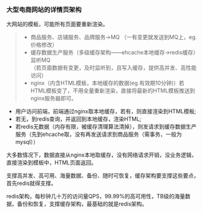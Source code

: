 

### 大型电商网站的详情页架构
大网站的模板，可能所有页面要重新渲染。

>- 商品服务、店铺服务、品牌服务->MQ
（一有变更就发送到MQ上，eg.价格修改）
>- 缓存数据生产服务（多级缓存架构——ehcache本地缓存->redis缓存） 监听MQ  
（若页面数据有变更，及时监听到，且写入缓存，提供高并发、高性能访问）
>- nginx（内含HTML模板，本地缓存的数据(eg.有效期10分钟)）若HTML模板变了，不用全量重新渲染，直接将最新的HTML模板推送到nginx服务器即可。

- 用户访问前端，前端通过nginx取本地缓存，若有，则直接渲染到HTML模板;  
- 若无，到redis查询，并返回到本地缓存，渲染HTML;
- 若redis无数据（内存有限，被缓存清理算法清掉），则发请求到缓存数据生产服务（先到ehcache取，没有再发送请求到商品服务（需事务，一般为mysql））  

大多数情况下，数据直接从nginx本地取缓存，没有网络请求开销，没业务逻辑，直接渲染到模板中，HTML页面返回。

支撑高并发、高可用、海量数据、备份、随时可恢复，缓存架构要支撑这些要点，首先redis就得支撑。

redis架构，每秒钟几十万的访问量QPS，99.99%的高可用性，TB级的海量数据，备份和恢复，支撑缓存架构，最基础的就是redis架构。